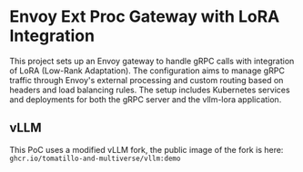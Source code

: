 # Envoy Ext Proc Gateway with LoRA Integration

This project sets up an Envoy gateway to handle gRPC calls with integration of LoRA (Low-Rank Adaptation). The configuration aims to manage gRPC traffic through Envoy's external processing and custom routing based on headers and load balancing rules. The setup includes Kubernetes services and deployments for both the gRPC server and the vllm-lora application.


## vLLM
This PoC uses a modified vLLM fork, the public image of the fork is here: `ghcr.io/tomatillo-and-multiverse/vllm:demo`